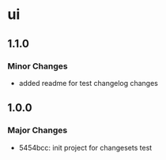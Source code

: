 # ui

## 1.1.0

### Minor Changes

- added readme for test changelog changes

## 1.0.0

### Major Changes

- 5454bcc: init project for changesets test

